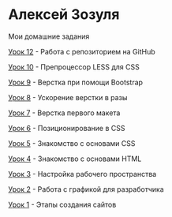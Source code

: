 

# Алексей Зозуля
Мои домашние задания

[Урок 12](https://dakancaa.github.io/Lesson_12/ "Выполнено") - Работа с репозиторием на GitHub

[Урок 10](https://dakancaa.github.io/Lesson_10/ "Выполнено") - Препроцессор LESS для CSS

[Урок 9](https://dakancaa.github.io/Lesson_9/ "Выполнено") - Верстка при помощи Bootstrap

[Урок 8](https://dakancaa.github.io/Lesson_8/ "Выполнено") - Ускорение верстки в разы

[Урок 7](https://dakancaa.github.io/Lesson_7/ "Выполнено") - Верстка первого макета

[Урок 6](https://dakancaa.github.io/Lesson_6/ "Выполнено") - Позиционирование в CSS

[Урок 5](https://dakancaa.github.io/Lesson_5/ "Выполнено") - Знакомство с основами CSS

[Урок 4](https://dakancaa.github.io/Lesson_4/ "Выполнено") - Знакомство с основами HTML

[Урок 3](https://dakancaa.github.io/Lesson_3/ "Выполнено") - Настройка рабочего пространства

[Урок 2]("Выполнено") - Работа с графикой для разработчика

[Урок 1]("Выполнено") - Этапы создания сайтов

